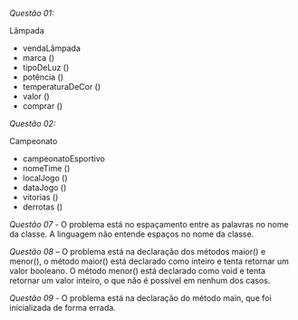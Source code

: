 *Questão 01:*

Lâmpada 
- vendaLâmpada
- marca ()
- tipoDeLuz ()
- potência ()
- temperaturaDeCor ()
- valor ()
- comprar ()

*Questão 02:*

Campeonato
- campeonatoEsportivo
- nomeTime ()
- localJogo ()
- dataJogo ()
- vitorias ()
- derrotas ()

*Questão 07* - O problema está no espaçamento entre as palavras no nome da classe. A linguagem não entende espaços no nome da classe.

*Questão 08* – O problema está na declaração dos métodos maior() e menor(), o método maior() está declarado como inteiro e tenta retornar um valor booleano. O método menor() está declarado como void e tenta retornar um valor inteiro, o que não é possível em nenhum dos casos.

*Questão 09* - O problema está na declaração do método main, que foi inicializada de forma errada.  


